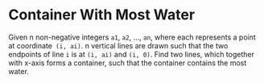 # Container With Most Water

Given n non-negative integers `a1`, `a2`, ..., `an`, where each represents a
point at coordinate` (i, ai)`. n vertical lines are drawn such that the two
endpoints of line `i` is at `(i, ai)` and `(i, 0)`. Find two lines, which
together with x-axis forms a container, such that the container contains the
most water.
